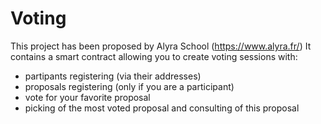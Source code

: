 # Voting

This project has been proposed by Alyra School (<https://www.alyra.fr/>)
It contains a smart contract allowing you to create voting sessions with:

- partipants registering (via their addresses)
- proposals registering (only if you are a participant)
- vote for your favorite proposal
- picking of the most voted proposal and consulting of this proposal
